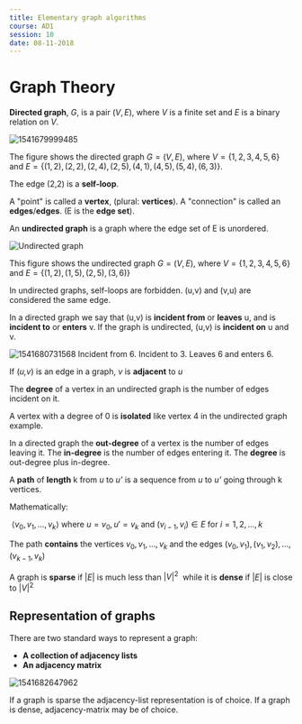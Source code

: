 ```yaml
---
title: Elementary graph algorithms
course: AD1
session: 10
date: 08-11-2018
---
```


# Graph Theory

**Directed graph**, $G$, is a pair $(V,E)$, where $V$ is a finite set and $E$ is a binary relation on $V$.

![1541679999485](images/1541679999485.png)

The figure shows the directed graph $G=(V,E)$, where $V= \{1,2,3,4,5,6\}$  and $E=\{(1,2), (2,2), (2,4), (2,5),(4,1),(4,5),(5,4),(6,3)\}$. 

The edge (2,2) is a **self-loop**.

A "point" is called a **vertex**, (plural: **vertices**). A "connection" is called an **edges**/**edges**. (E is the **edge set**).



An **undirected graph** is a graph where the edge set of E is unordered.

![Undirected graph](images/1541680453203.png)

This figure shows the undirected graph $G=(V,E)$, where $V=\{1,2,3,4,5,6\}$ and $E=\{(1,2),(1,5),(2,5),(3,6)\}$ 

In undirected graphs, self-loops are forbidden. (u,v) and (v,u) are considered the same edge.



In a directed graph we say that (u,v) is **incident from** or **leaves** u, and is **incident to** or **enters** v. If the graph is undirected, (u,v) is **incident on** u and v.

 ![1541680731568](images/1541680731568.png)				Incident from 6. Incident to 3. Leaves 6 and enters 6. 

If (*u,v*) is an edge in a graph, *v* is **adjacent** to *u*



The **degree** of a vertex in an undirected graph is the number of edges incident on it.

A vertex with a degree of 0 is **isolated** like vertex 4 in the undirected graph example.

In a directed graph the **out-degree** of a vertex is the number of edges leaving it. The **in-degree** is the number of edges entering it. The **degree** is out-degree plus in-degree.



A **path** of **length** k from *u* to *u'* is a sequence from *u* to *u'* going through k vertices.

Mathematically: 

​	$\langle v_0, v_1,...,v_k\rangle$ where $u=v_0,  u'=v_k$ and $(v_{i-1},v_i)\in E$ for $i=1,2,...,k$

The path **contains** the vertices $v_0, v_1,...,v_k$ and the edges $(v_0,v_1),(v_1,v_2),...,(v_{k-1},v_k)$



A graph is **sparse** if $|E|$ is much less than $|V|^2$ 
​	while it is **dense** if $|E|$ is close to $|V|^2$



## Representation of graphs

There are two standard ways to represent a graph:

* **A collection of adjacency lists**
* **An adjacency matrix**

![1541682647962](images/1541682647962.png)

If a graph is sparse the adjacency-list representation is of choice. If a graph is dense, adjacency-matrix may be of choice.



 